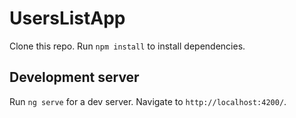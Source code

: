 # UsersListApp

Clone this repo.
Run `npm install` to install dependencies.

## Development server

Run `ng serve` for a dev server. Navigate to `http://localhost:4200/`.
